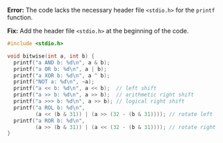 **Error:** The code lacks the necessary header file `<stdio.h>` for the `printf` function.

**Fix:** Add the header file `<stdio.h>` at the beginning of the code.

```c
#include <stdio.h>

void bitwise(int a, int b) {
  printf("a AND b: %d\n", a & b);
  printf("a OR b: %d\n", a | b);
  printf("a XOR b: %d\n", a ^ b);
  printf("NOT a: %d\n", ~a);
  printf("a << b: %d\n", a << b);  // left shift
  printf("a >> b: %d\n", a >> b);  // arithmetic right shift
  printf("a >>> b: %d\n", a >> b); // logical right shift
  printf("a ROL b: %d\n",
         (a << (b & 31)) | (a >> (32 - (b & 31)))); // rotate left
  printf("a ROR b: %d\n",
         (a >> (b & 31)) | (a << (32 - (b & 31)))); // rotate right
}
```
